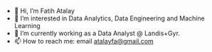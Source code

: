 - 👋 Hi, I’m Fatih Atalay
- 👀 I’m interested in Data Analytics, Data Engineering and Machine Learning
- 🌱 I’m currently working as a Data Analyst @ Landis+Gyr. 
- 📫 How to reach me: email atalayfa@gmail.com

<!---
atalayf/atalayf is a ✨ special ✨ repository because its `README.md` (this file) appears on your GitHub profile.
You can click the Preview link to take a look at your changes.
--->
